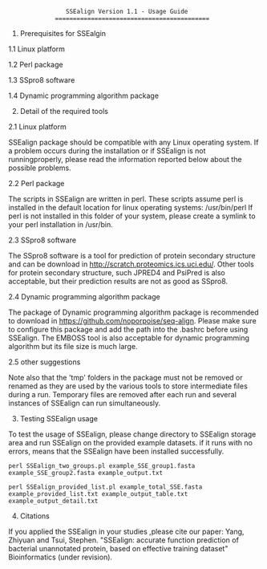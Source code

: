 




                    SSEalign Version 1.1 - Usage Guide
                 ===========================================

1. Prerequisites for SSEalgin

1.1 Linux platform

1.2 Perl package

1.3 SSpro8 software

1.4 Dynamic programming algorithm package


2. Detail of the required tools
  
2.1 Linux platform

SSEalign package should be compatible with any Linux operating system. If a problem occurs during the installation or if SSEalign is not runningproperly, please read the information reported below about the possible problems.
  
2.2 Perl package

The scripts in SSEalign are written in perl. These scripts assume perl is
installed in the default location for linux operating systems: /usr/bin/perl
If perl is not installed in this folder of your system, please create a
symlink to your perl installation in /usr/bin.  
  
2.3 SSpro8 software

The SSpro8 software is a tool for prediction of protein secondary structure and can be download in http://scratch.proteomics.ics.uci.edu/. Other tools for protein secondary structure, such JPRED4 and PsiPred is also acceptable, but their prediction results are not as good as SSpro8.

2.4 Dynamic programming algorithm package

The package of Dynamic programming algorithm package is recommended to download in https://github.com/noporpoise/seq-align. Please make sure to configure this package and add the path into the .bashrc before using SSEalign. The EMBOSS tool is also acceptable for dynamic programming algorithm but its file size is much large. 

2.5 other suggestions

Note also that the 'tmp' folders in the package must not be removed or renamed as they are used by the various tools to store intermediate files during a run. Temporary files are removed after each run and several instances of SSEalign can run simultaneously.

3. Testing SSEalign usage

To test the usage of SSEalign, please change directory to SSEalign storage area and run SSEalign on the provided example datasets. if it runs with no errors, means that the SSEalign have been installed successfully.


    perl SSEalign_two_groups.pl example_SSE_group1.fasta example_SSE_group2.fasta example_output.txt 

    perl SSEalign_provided_list.pl example_total_SSE.fasta example_provided_list.txt example_output_table.txt example_output_detail.txt


4. Citations

If you applied the SSEalign in your studies ,please cite our paper:
Yang, Zhiyuan and Tsui, Stephen. "SSEalign: accurate function prediction of bacterial unannotated protein, based on effective training dataset" Bioinformatics (under revision). 


  
